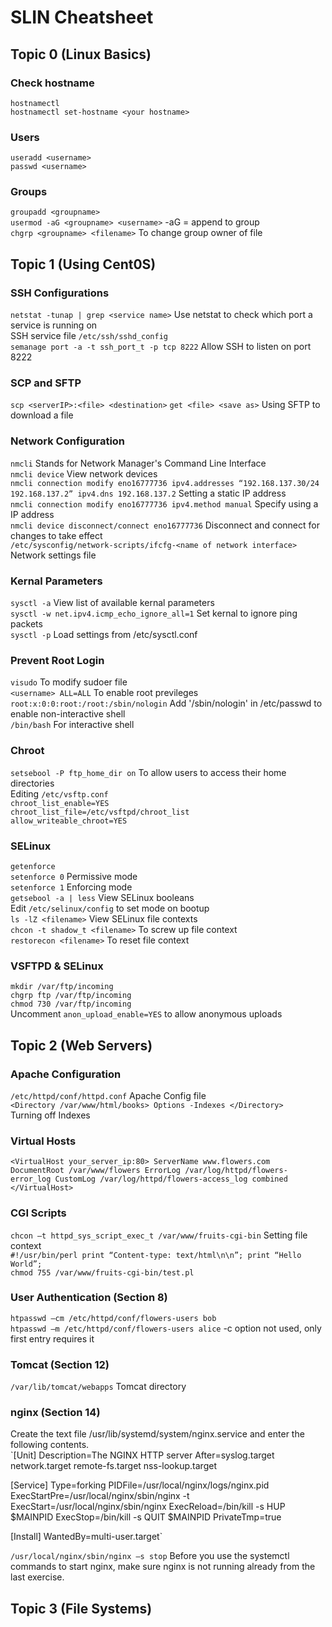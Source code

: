 # SLIN Cheatsheet

## Topic 0 (Linux Basics)

### Check hostname
`hostnamectl`  
`hostnamectl set-hostname <your hostname>`  

### Users
`useradd <username>`  
`passwd <username>`  

### Groups
`groupadd <groupname>`  
`usermod -aG <groupname> <username>` -aG = append to group  
`chgrp <groupname> <filename>` To change group owner of file  

## Topic 1 (Using Cent0S)

### SSH Configurations
`netstat -tunap | grep <service name>` Use netstat to check which port a service is running on  
SSH service file `/etc/ssh/sshd_config`  
`semanage port -a -t ssh_port_t -p tcp 8222` Allow SSH to listen on port 8222  

### SCP and SFTP
`scp <serverIP>:<file> <destination>`
`get <file> <save as>` Using SFTP to download a file

### Network Configuration
`nmcli` Stands for Network Manager's Command Line Interface  
`nmcli device` View network devices  
`nmcli connection modify eno16777736 ipv4.addresses “192.168.137.30/24 192.168.137.2” ipv4.dns 192.168.137.2` Setting a static IP address  
`nmcli connection modify eno16777736 ipv4.method manual` Specify using a IP address  
`nmcli device disconnect/connect eno16777736` Disconnect and connect for changes to take effect  
`/etc/sysconfig/network-scripts/ifcfg-<name of network interface>` Network settings file  

### Kernal Parameters
`sysctl -a` View list of available kernal parameters  
`sysctl -w net.ipv4.icmp_echo_ignore_all=1` Set kernal to ignore ping packets  
`sysctl -p` Load settings from /etc/sysctl.conf  

### Prevent Root Login
`visudo` To modify sudoer file  
`<username> ALL=ALL` To enable root previleges  
`root:x:0:0:root:/root:/sbin/nologin` Add '/sbin/nologin' in /etc/passwd to enable non-interactive shell  
`/bin/bash` For interactive shell  

### Chroot
`setsebool -P ftp_home_dir on` To allow users to access their home directories  
Editing `/etc/vsftp.conf`  
`chroot_list_enable=YES`  
`chroot_list_file=/etc/vsftpd/chroot_list`  
`allow_writeable_chroot=YES`  

### SELinux
`getenforce`  
`setenforce 0` Permissive mode  
`setenforce 1` Enforcing mode  
`getsebool -a | less` View SELinux booleans  
Edit `/etc/selinux/config` to set mode on bootup  
`ls -lZ <filename>` View SELinux file contexts  
`chcon -t shadow_t <filename>` To screw up file context  
`restorecon <filename>` To reset file context  

### VSFTPD & SELinux
`mkdir /var/ftp/incoming`  
`chgrp ftp /var/ftp/incoming`  
`chmod 730 /var/ftp/incoming`  
Uncomment `anon_upload_enable=YES` to allow anonymous uploads  

## Topic 2 (Web Servers)

### Apache Configuration
`/etc/httpd/conf/httpd.conf` Apache Config file  
`<Directory /var/www/html/books>
    Options -Indexes
 </Directory>  
`
Turning off Indexes  

### Virtual Hosts
`<VirtualHost your_server_ip:80>
    ServerName www.flowers.com
    DocumentRoot /var/www/flowers
    ErrorLog /var/log/httpd/flowers-error_log
    CustomLog /var/log/httpd/flowers-access_log combined
 </VirtualHost>`    

### CGI Scripts
`chcon –t httpd_sys_script_exec_t /var/www/fruits-cgi-bin` Setting file context  
`#!/usr/bin/perl
print “Content-type: text/html\n\n”;
print “Hello World”;
`  
`chmod 755 /var/www/fruits-cgi-bin/test.pl`  

### User Authentication (Section 8)
`htpasswd –cm /etc/httpd/conf/flowers-users bob`  
`htpasswd –m /etc/httpd/conf/flowers-users alice` -c option not used, only first entry requires it  

### Tomcat (Section 12)
`/var/lib/tomcat/webapps` Tomcat directory  

### nginx (Section 14)
Create the text file /usr/lib/systemd/system/nginx.service and enter the following contents.  
`[Unit]
Description=The NGINX HTTP server
After=syslog.target network.target remote-fs.target nss-lookup.target

[Service]
Type=forking
PIDFile=/usr/local/nginx/logs/nginx.pid
ExecStartPre=/usr/local/nginx/sbin/nginx -t
ExecStart=/usr/local/nginx/sbin/nginx
ExecReload=/bin/kill -s HUP $MAINPID
ExecStop=/bin/kill -s QUIT $MAINPID
PrivateTmp=true

[Install]
WantedBy=multi-user.target`  

`/usr/local/nginx/sbin/nginx –s stop` Before you use the systemctl commands to start nginx, make sure nginx is not running already from the last exercise.  

## Topic 3 (File Systems)
